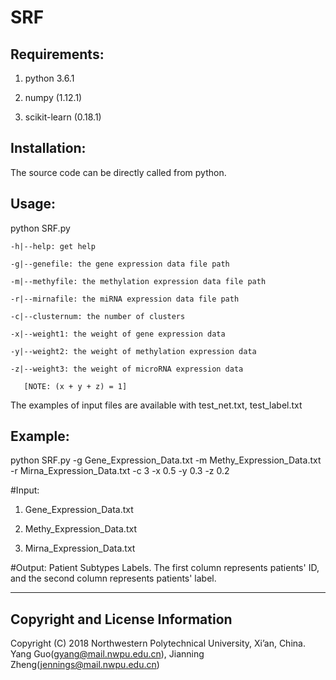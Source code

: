 # SRF

Requirements:
------------
1. python 3.6.1
   
2. numpy (1.12.1)
   
3. scikit-learn (0.18.1)

Installation:
------------
The source code can be directly called from python.


Usage:
--------------------------------
python SRF.py 

    -h|--help: get help
  
    -g|--genefile: the gene expression data file path
  
    -m|--methyfile: the methylation expression data file path
  
    -r|--mirnafile: the miRNA expression data file path
  
    -c|--clusternum: the number of clusters
  
    -x|--weight1: the weight of gene expression data
  
    -y|--weight2: the weight of methylation expression data
  
    -z|--weight3: the weight of microRNA expression data
  
       [NOTE: (x + y + z) = 1]
    
The examples of input files are available with test_net.txt, test_label.txt

Example:
--------------------------------
python SRF.py -g Gene_Expression_Data.txt -m Methy_Expression_Data.txt -r Mirna_Expression_Data.txt -c 3 -x 0.5 -y 0.3 -z 0.2 

#Input:

1. Gene_Expression_Data.txt

2. Methy_Expression_Data.txt

3. Mirna_Expression_Data.txt

#Output:
Patient Subtypes Labels. The first column represents patients' ID, and the second column represents patients' label.

      
   
----------------------------------
Copyright and License Information
----------------------------------
Copyright (C) 2018 Northwestern Polytechnical University, Xi’an, China. Yang Guo(gyang@mail.nwpu.edu.cn), Jianning Zheng(jennings@mail.nwpu.edu.cn)
